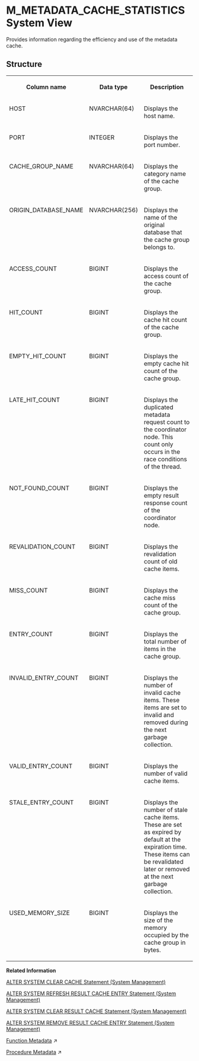 <!-- loio66f4caa7c21f4feb94980ac9c43efa58 -->

# M\_METADATA\_CACHE\_STATISTICS System View

Provides information regarding the efficiency and use of the metadata cache.



## Structure


<table>
<tr>
<th valign="top">

Column name

</th>
<th valign="top">

Data type

</th>
<th valign="top">

Description

</th>
</tr>
<tr>
<td valign="top">

HOST

</td>
<td valign="top">

NVARCHAR\(64\)

</td>
<td valign="top">

Displays the host name.

</td>
</tr>
<tr>
<td valign="top">

PORT

</td>
<td valign="top">

INTEGER

</td>
<td valign="top">

Displays the port number.

</td>
</tr>
<tr>
<td valign="top">

CACHE\_GROUP\_NAME

</td>
<td valign="top">

NVARCHAR\(64\)

</td>
<td valign="top">

Displays the category name of the cache group.

</td>
</tr>
<tr>
<td valign="top">

ORIGIN\_DATABASE\_NAME

</td>
<td valign="top">

NVARCHAR\(256\)

</td>
<td valign="top">

Displays the name of the original database that the cache group belongs to.

</td>
</tr>
<tr>
<td valign="top">

ACCESS\_COUNT

</td>
<td valign="top">

BIGINT

</td>
<td valign="top">

Displays the access count of the cache group.

</td>
</tr>
<tr>
<td valign="top">

HIT\_COUNT

</td>
<td valign="top">

BIGINT

</td>
<td valign="top">

Displays the cache hit count of the cache group.

</td>
</tr>
<tr>
<td valign="top">

EMPTY\_HIT\_COUNT

</td>
<td valign="top">

BIGINT

</td>
<td valign="top">

Displays the empty cache hit count of the cache group.

</td>
</tr>
<tr>
<td valign="top">

LATE\_HIT\_COUNT

</td>
<td valign="top">

BIGINT

</td>
<td valign="top">

Displays the duplicated metadata request count to the coordinator node. This count only occurs in the race conditions of the thread.

</td>
</tr>
<tr>
<td valign="top">

NOT\_FOUND\_COUNT

</td>
<td valign="top">

BIGINT

</td>
<td valign="top">

Displays the empty result response count of the coordinator node.

</td>
</tr>
<tr>
<td valign="top">

REVALIDATION\_COUNT

</td>
<td valign="top">

BIGINT

</td>
<td valign="top">

Displays the revalidation count of old cache items.

</td>
</tr>
<tr>
<td valign="top">

MISS\_COUNT

</td>
<td valign="top">

BIGINT

</td>
<td valign="top">

Displays the cache miss count of the cache group.

</td>
</tr>
<tr>
<td valign="top">

ENTRY\_COUNT

</td>
<td valign="top">

BIGINT

</td>
<td valign="top">

Displays the total number of items in the cache group.

</td>
</tr>
<tr>
<td valign="top">

INVALID\_ENTRY\_COUNT

</td>
<td valign="top">

BIGINT

</td>
<td valign="top">

Displays the number of invalid cache items. These items are set to invalid and removed during the next garbage collection.

</td>
</tr>
<tr>
<td valign="top">

VALID\_ENTRY\_COUNT

</td>
<td valign="top">

BIGINT

</td>
<td valign="top">

Displays the number of valid cache items.

</td>
</tr>
<tr>
<td valign="top">

STALE\_ENTRY\_COUNT

</td>
<td valign="top">

BIGINT

</td>
<td valign="top">

Displays the number of stale cache items. These are set as expired by default at the expiration time. These items can be revalidated later or removed at the next garbage collection.

</td>
</tr>
<tr>
<td valign="top">

USED\_MEMORY\_SIZE

</td>
<td valign="top">

BIGINT

</td>
<td valign="top">

Displays the size of the memory occupied by the cache group in bytes.

</td>
</tr>
</table>

**Related Information**  


[ALTER SYSTEM CLEAR CACHE Statement \(System Management\)](../../010-SQL-Reference/012-SQL-Statements/alter-system-clear-cache-statement-system-management-141ad67.md "Clears resources (entries) from one or more cache instances.")

[ALTER SYSTEM REFRESH RESULT CACHE ENTRY Statement \(System Management\)](../../010-SQL-Reference/012-SQL-Statements/alter-system-refresh-result-cache-entry-statement-system-management-1ab0dbb.md "Refreshes the specified result cache entry.")

[ALTER SYSTEM CLEAR RESULT CACHE Statement \(System Management\)](../../010-SQL-Reference/012-SQL-Statements/alter-system-clear-result-cache-statement-system-management-97dca93.md "Removes all result cache entries from the system.")

[ALTER SYSTEM REMOVE RESULT CACHE ENTRY Statement \(System Management\)](../../010-SQL-Reference/012-SQL-Statements/alter-system-remove-result-cache-entry-statement-system-management-2124566.md "Removes the result cache entry for the specified cache ID.")

[Function Metadata](https://help.sap.com/viewer/d1cb63c8dd8e4c35a0f18aef632687f0/2024_3_QRC/en-US/98599d94ae4e440eaea23dfd740de41b.html "") :arrow_upper_right:

[Procedure Metadata](https://help.sap.com/viewer/d1cb63c8dd8e4c35a0f18aef632687f0/2024_3_QRC/en-US/8c59aace1caf472ebe71e6592a06b27a.html "") :arrow_upper_right:

